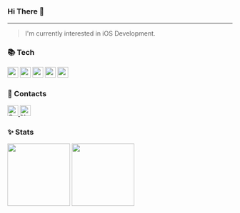 ### Hi There 👋 
---
> I'm currently interested in iOS Development.
> 
### 📚 Tech
<img src="https://img.shields.io/badge/Swift-F05138?style=for-the-badge&logo=swift&logoColor=white" height="24"/> <img src="https://img.shields.io/badge/C++-00599C?style=for-the-badge&logo=cplusplus&logoColor=white" height="24"/> <img src="https://img.shields.io/badge/Node.js-5FA04E?style=for-the-badge&logo=nodedotjs&logoColor=white" height="24"/> <img src="https://img.shields.io/badge/Express-000000?style=for-the-badge&logo=express&logoColor=white" height="24"/>
<img src="https://img.shields.io/badge/MySql-4479A1?style=for-the-badge&logo=mysql&logoColor=white" height="24"/>

### 💌 Contacts
<a href="mailto:stitch8971@gachon.ac.kr">
  <img src="https://img.shields.io/badge/Gmail-EA4335?style=for-the-badge&logo=gmail&logoColor=white" alt="Gmail Badge" height="24">
</a> <a href="mailto:kttyj000@naver.com">
  <img src="https://img.shields.io/badge/Naver-03C75A?style=for-the-badge&logo=naver&logoColor=white" alt="Naver Badge" height="24">
</a>

### ✨ Stats
<img src="https://github-readme-stats.vercel.app/api?username=JaeHoon97&show_icons=true&theme=solarized-light" height="140" /> <img src="http://mazassumnida.wtf/api/v2/generate_badge?boj=stitch8971" height="140"/>
